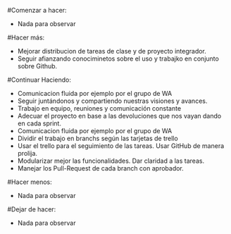 #Comenzar a hacer:
- Nada para observar


#Hacer más:
- Mejorar distribucion de tareas de clase y de proyecto integrador.
- Seguir afianzando conociminetos sobre el uso y trabajko en conjunto sobre Github.


#Continuar Haciendo:
- Comunicacion fluida por ejemplo por el grupo de WA
- Seguir juntándonos y compartiendo nuestras visiones y avances.
- Trabajo en equipo, reuniones y comunicación constante
- Adecuar el proyecto en base a las devoluciones que nos vayan dando en cada sprint.
- Comunicacion fluida por ejemplo por el grupo de WA
- Dividir el trabajo en branchs  según las tarjetas de trello
- Usar el trello para el seguimiento de las tareas. Usar GitHub de manera prolija.
- Modularizar mejor las funcionalidades. Dar claridad a las tareas.
- Manejar los Pull-Request de cada branch con aprobador.


#Hacer menos:
- Nada para observar


#Dejar de hacer:
- Nada para observar

